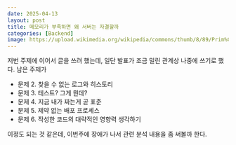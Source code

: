 ```yaml
---
date: 2025-04-13
layout: post
title: 메모리가 부족하면 왜 서버는 자결할까
categories: [Backend]
image: https://upload.wikimedia.org/wikipedia/commons/thumb/8/89/Prim%C3%A4res_System.png/1200px-Prim%C3%A4res_System.png
---
```


저번 주제에 이어서 글을 쓰려 했는데, 일단 발표가 조금 밀린 관계상 나중에 쓰기로 했다. 
남은 주제가

- 문제 2. 찾을 수 없는 로그와 히스토리
- 문제 3. 테스트? 그게 뭔데?
- 문제 4. 지금 내가 짜는게 곧 표준
- 문제 5. 제약 없는 배포 프로세스
- 문제 6. 작성한 코드의 대략적인 영향력 생각하기

이정도 되는 것 같은데, 이번주에 장애가 나서 관련 분석 내용을 좀 써볼까 한다.

